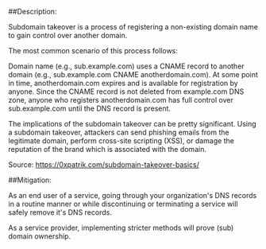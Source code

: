 ##Description:

Subdomain takeover is a process of registering a non-existing domain name to gain control over another domain. 

The most common scenario of this process follows:

Domain name (e.g., sub.example.com) uses a CNAME record to another domain (e.g., sub.example.com CNAME anotherdomain.com).
At some point in time, anotherdomain.com expires and is available for registration by anyone.
Since the CNAME record is not deleted from example.com DNS zone, anyone who registers anotherdomain.com has full control over sub.example.com until the DNS record is present.

The implications of the subdomain takeover can be pretty significant. Using a subdomain takeover, attackers can send phishing emails from the legitimate domain, perform cross-site scripting (XSS), or damage the reputation of the brand which is associated with the domain. 

Source: https://0xpatrik.com/subdomain-takeover-basics/

##Mitigation:

As an end user of a service, going through your organization's DNS records in a routine manner or while discontinuing or terminating a service will safely remove it's DNS records.

As a service provider, implementing stricter methods will prove (sub) domain ownership.
